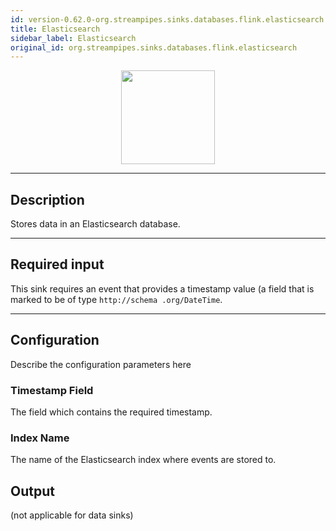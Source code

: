 ```yaml
---
id: version-0.62.0-org.streampipes.sinks.databases.flink.elasticsearch
title: Elasticsearch
sidebar_label: Elasticsearch
original_id: org.streampipes.sinks.databases.flink.elasticsearch
---
```




<p align="center"> 
    <img src="/docs/img/pipeline-elements/org.streampipes.sinks.databases.flink.elasticsearch/icon.png" width="150px;" class="pe-image-documentation"/>
</p>

***

## Description

Stores data in an Elasticsearch database.

***

## Required input

This sink requires an event that provides a timestamp value (a field that is marked to be of type ``http://schema
.org/DateTime``.

***

## Configuration

Describe the configuration parameters here

### Timestamp Field

The field which contains the required timestamp.

### Index Name

The name of the Elasticsearch index where events are stored to.

## Output

(not applicable for data sinks)
